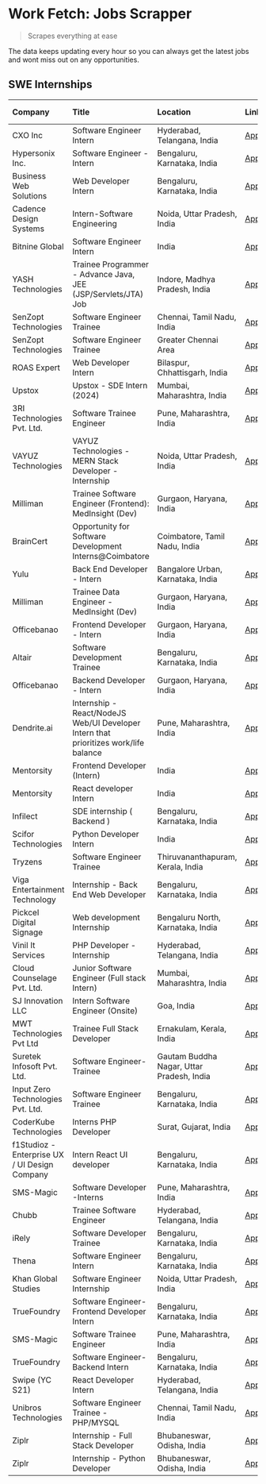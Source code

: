 # Work Fetch: Jobs Scrapper
> Scrapes everything at ease

The data keeps updating every hour so you can always get the latest jobs and wont miss out on any opportunities.

## SWE Internships
<!--START_SECTION:workfetch-->
| Company                                       | Title                                                                                | Location                                  | Link                                                                                                                                                                                                                                                                                                      | Date Posted   |
|:----------------------------------------------|:-------------------------------------------------------------------------------------|:------------------------------------------|:----------------------------------------------------------------------------------------------------------------------------------------------------------------------------------------------------------------------------------------------------------------------------------------------------------|:--------------|
| CXO Inc                                       | Software Engineer Intern                                                             | Hyderabad, Telangana, India               | [Apply](https://in.linkedin.com/jobs/view/software-engineer-intern-at-cxo-inc-3830308238?position=60&pageNum=0&refId=oRZ33wUPfVfIn89SVq9Z%2FA%3D%3D&trackingId=RZBdoMfYP4oWS3EmMcPqbQ%3D%3D&trk=public_jobs_jserp-result_search-card)                                                                     | 2024-02-19    |
| Hypersonix Inc.                               | Software Engineer - Intern                                                           | Bengaluru, Karnataka, India               | [Apply](https://in.linkedin.com/jobs/view/software-engineer-intern-at-hypersonix-inc-3833055982?position=2&pageNum=0&refId=oRZ33wUPfVfIn89SVq9Z%2FA%3D%3D&trackingId=1LPSRYZ%2FS8b0uqPtAQlLag%3D%3D&trk=public_jobs_jserp-result_search-card)                                                             | 2024-02-18    |
| Business Web Solutions                        | Web Developer Intern                                                                 | Bengaluru, Karnataka, India               | [Apply](https://in.linkedin.com/jobs/view/web-developer-intern-at-business-web-solutions-3833519894?position=39&pageNum=0&refId=oRZ33wUPfVfIn89SVq9Z%2FA%3D%3D&trackingId=UJp9km91Imufaso2okRKVA%3D%3D&trk=public_jobs_jserp-result_search-card)                                                          | 2024-02-18    |
| Cadence Design Systems                        | Intern-Software Engineering                                                          | Noida, Uttar Pradesh, India               | [Apply](https://in.linkedin.com/jobs/view/intern-software-engineering-at-cadence-design-systems-3794689056?position=59&pageNum=0&refId=oRZ33wUPfVfIn89SVq9Z%2FA%3D%3D&trackingId=g%2FFFJci1c87Z5Dmg1HDUWQ%3D%3D&trk=public_jobs_jserp-result_search-card)                                                 | 2024-02-17    |
| Bitnine Global                                | Software Engineer Intern                                                             | India                                     | [Apply](https://in.linkedin.com/jobs/view/software-engineer-intern-at-bitnine-global-3828521409?position=4&pageNum=0&refId=oRZ33wUPfVfIn89SVq9Z%2FA%3D%3D&trackingId=dWP%2BxAY27NR0kcWSEgX9Nw%3D%3D&trk=public_jobs_jserp-result_search-card)                                                             | 2024-02-16    |
| YASH Technologies                             | Trainee Programmer - Advance Java, JEE (JSP/Servlets/JTA) Job                        | Indore, Madhya Pradesh, India             | [Apply](https://in.linkedin.com/jobs/view/trainee-programmer-advance-java-jee-jsp-servlets-jta-job-at-yash-technologies-3811759183?position=42&pageNum=0&refId=oRZ33wUPfVfIn89SVq9Z%2FA%3D%3D&trackingId=ScAxB8StLml5Y1SQOo%2F2Sw%3D%3D&trk=public_jobs_jserp-result_search-card)                         | 2024-02-13    |
| SenZopt Technologies                          | Software Engineer Trainee                                                            | Chennai, Tamil Nadu, India                | [Apply](https://in.linkedin.com/jobs/view/software-engineer-trainee-at-senzopt-technologies-3827686880?position=8&pageNum=0&refId=oRZ33wUPfVfIn89SVq9Z%2FA%3D%3D&trackingId=8h3KHE8X4RDKfWZegEQepA%3D%3D&trk=public_jobs_jserp-result_search-card)                                                        | 2024-02-12    |
| SenZopt Technologies                          | Software Engineer Trainee                                                            | Greater Chennai Area                      | [Apply](https://in.linkedin.com/jobs/view/software-engineer-trainee-at-senzopt-technologies-3827688781?position=11&pageNum=0&refId=oRZ33wUPfVfIn89SVq9Z%2FA%3D%3D&trackingId=xfcX31e9GJHtoupjLwVNNw%3D%3D&trk=public_jobs_jserp-result_search-card)                                                       | 2024-02-12    |
| ROAS Expert                                   | Web Developer Intern                                                                 | Bilaspur, Chhattisgarh, India             | [Apply](https://in.linkedin.com/jobs/view/web-developer-intern-at-roas-expert-3828189292?position=13&pageNum=0&refId=oRZ33wUPfVfIn89SVq9Z%2FA%3D%3D&trackingId=agD1ZE%2F4oZ8fJ%2B2fkjG6eQ%3D%3D&trk=public_jobs_jserp-result_search-card)                                                                 | 2024-02-12    |
| Upstox                                        | Upstox - SDE Intern (2024)                                                           | Mumbai, Maharashtra, India                | [Apply](https://in.linkedin.com/jobs/view/upstox-sde-intern-2024-at-upstox-3826556183?position=24&pageNum=0&refId=oRZ33wUPfVfIn89SVq9Z%2FA%3D%3D&trackingId=mp0a%2FAeHGUwXy2aky2skQQ%3D%3D&trk=public_jobs_jserp-result_search-card)                                                                      | 2024-02-10    |
| 3RI Technologies Pvt. Ltd.                    | Software Trainee Engineer                                                            | Pune, Maharashtra, India                  | [Apply](https://in.linkedin.com/jobs/view/software-trainee-engineer-at-3ri-technologies-pvt-ltd-3826557054?position=36&pageNum=0&refId=oRZ33wUPfVfIn89SVq9Z%2FA%3D%3D&trackingId=shGDSnRPYe14rgCEhZrvEw%3D%3D&trk=public_jobs_jserp-result_search-card)                                                   | 2024-02-10    |
| VAYUZ Technologies                            | VAYUZ Technologies - MERN Stack Developer - Internship                               | Noida, Uttar Pradesh, India               | [Apply](https://in.linkedin.com/jobs/view/vayuz-technologies-mern-stack-developer-internship-at-vayuz-technologies-3822619356?position=43&pageNum=0&refId=oRZ33wUPfVfIn89SVq9Z%2FA%3D%3D&trackingId=bosvzRq%2F5jS4JgxHcH0Q4A%3D%3D&trk=public_jobs_jserp-result_search-card)                              | 2024-02-10    |
| Milliman                                      | Trainee Software Engineer (Frontend): MedInsight (Dev)                               | Gurgaon, Haryana, India                   | [Apply](https://in.linkedin.com/jobs/view/trainee-software-engineer-frontend-medinsight-dev-at-milliman-3792874280?position=6&pageNum=0&refId=oRZ33wUPfVfIn89SVq9Z%2FA%3D%3D&trackingId=NOM6D9YN6ga0F026x%2FauEA%3D%3D&trk=public_jobs_jserp-result_search-card)                                          | 2024-02-09    |
| BrainCert                                     | Opportunity for Software Development Interns@Coimbatore                              | Coimbatore, Tamil Nadu, India             | [Apply](https://in.linkedin.com/jobs/view/opportunity-for-software-development-interns%40coimbatore-at-braincert-3826095058?position=57&pageNum=0&refId=oRZ33wUPfVfIn89SVq9Z%2FA%3D%3D&trackingId=yMY8h0B%2FVh6zBPMnJC5%2B8g%3D%3D&trk=public_jobs_jserp-result_search-card)                              | 2024-02-09    |
| Yulu                                          | Back End Developer - Intern                                                          | Bangalore Urban, Karnataka, India         | [Apply](https://in.linkedin.com/jobs/view/back-end-developer-intern-at-yulu-3821682220?position=15&pageNum=0&refId=oRZ33wUPfVfIn89SVq9Z%2FA%3D%3D&trackingId=x4OqCXxZtZlyaHoXhtUHgg%3D%3D&trk=public_jobs_jserp-result_search-card)                                                                       | 2024-02-04    |
| Milliman                                      | Trainee Data Engineer - MedInsight (Dev)                                             | Gurgaon, Haryana, India                   | [Apply](https://in.linkedin.com/jobs/view/trainee-data-engineer-medinsight-dev-at-milliman-3789275187?position=53&pageNum=0&refId=oRZ33wUPfVfIn89SVq9Z%2FA%3D%3D&trackingId=kcwINIz7ntOqN%2BwmKtjeJg%3D%3D&trk=public_jobs_jserp-result_search-card)                                                      | 2024-02-01    |
| Officebanao                                   | Frontend Developer - Intern                                                          | Gurgaon, Haryana, India                   | [Apply](https://in.linkedin.com/jobs/view/frontend-developer-intern-at-officebanao-3822614063?position=10&pageNum=0&refId=oRZ33wUPfVfIn89SVq9Z%2FA%3D%3D&trackingId=hUKtTZ8c2jz7GKSaNZZDLw%3D%3D&trk=public_jobs_jserp-result_search-card)                                                                | 2024-01-31    |
| Altair                                        | Software Development Trainee                                                         | Bengaluru, Karnataka, India               | [Apply](https://in.linkedin.com/jobs/view/software-development-trainee-at-altair-3817606202?position=22&pageNum=0&refId=oRZ33wUPfVfIn89SVq9Z%2FA%3D%3D&trackingId=ISrATEJVJTuuP3rc4upYMQ%3D%3D&trk=public_jobs_jserp-result_search-card)                                                                  | 2024-01-31    |
| Officebanao                                   | Backend Developer - Intern                                                           | Gurgaon, Haryana, India                   | [Apply](https://in.linkedin.com/jobs/view/backend-developer-intern-at-officebanao-3814263731?position=25&pageNum=0&refId=oRZ33wUPfVfIn89SVq9Z%2FA%3D%3D&trackingId=djqYs37%2Bn%2FC8fnhWWk593Q%3D%3D&trk=public_jobs_jserp-result_search-card)                                                             | 2024-01-31    |
| Dendrite.ai                                   | Internship - React/NodeJS Web/UI Developer Intern that prioritizes work/life balance | Pune, Maharashtra, India                  | [Apply](https://in.linkedin.com/jobs/view/internship-react-nodejs-web-ui-developer-intern-that-prioritizes-work-life-balance-at-dendrite-ai-3818948068?position=32&pageNum=0&refId=oRZ33wUPfVfIn89SVq9Z%2FA%3D%3D&trackingId=%2BseW%2B1gQUqRQDbcT%2FPTV7Q%3D%3D&trk=public_jobs_jserp-result_search-card) | 2024-01-31    |
| Mentorsity                                    | Frontend Developer (Intern)                                                          | India                                     | [Apply](https://in.linkedin.com/jobs/view/frontend-developer-intern-at-mentorsity-3820303627?position=33&pageNum=0&refId=oRZ33wUPfVfIn89SVq9Z%2FA%3D%3D&trackingId=HiHbZ7HtPRjHV1gPItaMuw%3D%3D&trk=public_jobs_jserp-result_search-card)                                                                 | 2024-01-31    |
| Mentorsity                                    | React developer Intern                                                               | India                                     | [Apply](https://in.linkedin.com/jobs/view/react-developer-intern-at-mentorsity-3820308129?position=50&pageNum=0&refId=oRZ33wUPfVfIn89SVq9Z%2FA%3D%3D&trackingId=wXDqgAO0lT5fuMI4xOV%2BcA%3D%3D&trk=public_jobs_jserp-result_search-card)                                                                  | 2024-01-31    |
| Infilect                                      | SDE internship ( Backend )                                                           | Bengaluru, Karnataka, India               | [Apply](https://in.linkedin.com/jobs/view/sde-internship-backend-at-infilect-3815120558?position=28&pageNum=0&refId=oRZ33wUPfVfIn89SVq9Z%2FA%3D%3D&trackingId=OwFqR9nxoU1oMU7SgNDqoA%3D%3D&trk=public_jobs_jserp-result_search-card)                                                                      | 2024-01-25    |
| Scifor Technologies                           | Python Developer Intern                                                              | India                                     | [Apply](https://in.linkedin.com/jobs/view/python-developer-intern-at-scifor-technologies-3811416373?position=45&pageNum=0&refId=oRZ33wUPfVfIn89SVq9Z%2FA%3D%3D&trackingId=fUjGrd1A63TC6QiTniWMqw%3D%3D&trk=public_jobs_jserp-result_search-card)                                                          | 2024-01-22    |
| Tryzens                                       | Software Engineer Trainee                                                            | Thiruvananthapuram, Kerala, India         | [Apply](https://in.linkedin.com/jobs/view/software-engineer-trainee-at-tryzens-3809363491?position=19&pageNum=0&refId=oRZ33wUPfVfIn89SVq9Z%2FA%3D%3D&trackingId=rcGyKvsMmsvUYLANi33BTw%3D%3D&trk=public_jobs_jserp-result_search-card)                                                                    | 2024-01-18    |
| Viga Entertainment Technology                 | Internship - Back End Web Developer                                                  | Bengaluru, Karnataka, India               | [Apply](https://in.linkedin.com/jobs/view/internship-back-end-web-developer-at-viga-entertainment-technology-3817712040?position=55&pageNum=0&refId=oRZ33wUPfVfIn89SVq9Z%2FA%3D%3D&trackingId=ofvyhLQqXwGqbYbNRjEMvw%3D%3D&trk=public_jobs_jserp-result_search-card)                                      | 2024-01-17    |
| Pickcel Digital Signage                       | Web development Internship                                                           | Bengaluru North, Karnataka, India         | [Apply](https://in.linkedin.com/jobs/view/web-development-internship-at-pickcel-digital-signage-3826062393?position=49&pageNum=0&refId=oRZ33wUPfVfIn89SVq9Z%2FA%3D%3D&trackingId=nXqNzYDwRNy%2FBfypEdEuSg%3D%3D&trk=public_jobs_jserp-result_search-card)                                                 | 2024-01-15    |
| Vinil It Services                             | PHP Developer - Internship                                                           | Hyderabad, Telangana, India               | [Apply](https://in.linkedin.com/jobs/view/php-developer-internship-at-vinil-it-services-3802010061?position=56&pageNum=0&refId=oRZ33wUPfVfIn89SVq9Z%2FA%3D%3D&trackingId=fvRoGWrzXRAm%2FTNmloJu3w%3D%3D&trk=public_jobs_jserp-result_search-card)                                                         | 2024-01-14    |
| Cloud Counselage Pvt. Ltd.                    | Junior Software Engineer (Full stack Intern)                                         | Mumbai, Maharashtra, India                | [Apply](https://in.linkedin.com/jobs/view/junior-software-engineer-full-stack-intern-at-cloud-counselage-pvt-ltd-3803132814?position=26&pageNum=0&refId=oRZ33wUPfVfIn89SVq9Z%2FA%3D%3D&trackingId=jKwmh1mEoaQaBRPgZsMvZA%3D%3D&trk=public_jobs_jserp-result_search-card)                                  | 2024-01-11    |
| SJ Innovation LLC                             | Intern Software Engineer (Onsite)                                                    | Goa, India                                | [Apply](https://in.linkedin.com/jobs/view/intern-software-engineer-onsite-at-sj-innovation-llc-3799959011?position=35&pageNum=0&refId=oRZ33wUPfVfIn89SVq9Z%2FA%3D%3D&trackingId=hy1ze8uggYwUlHk4BdiDVQ%3D%3D&trk=public_jobs_jserp-result_search-card)                                                    | 2024-01-11    |
| MWT Technologies Pvt Ltd                      | Trainee Full Stack Developer                                                         | Ernakulam, Kerala, India                  | [Apply](https://in.linkedin.com/jobs/view/trainee-full-stack-developer-at-mwt-technologies-pvt-ltd-3800921715?position=5&pageNum=0&refId=oRZ33wUPfVfIn89SVq9Z%2FA%3D%3D&trackingId=0ZXvh1CFO3oKmjlIUQzqWg%3D%3D&trk=public_jobs_jserp-result_search-card)                                                 | 2024-01-09    |
| Suretek Infosoft Pvt. Ltd.                    | Software Engineer-Trainee                                                            | Gautam Buddha Nagar, Uttar Pradesh, India | [Apply](https://in.linkedin.com/jobs/view/software-engineer-trainee-at-suretek-infosoft-pvt-ltd-3800934643?position=21&pageNum=0&refId=oRZ33wUPfVfIn89SVq9Z%2FA%3D%3D&trackingId=sCOk0xZQLhzQXgfYJSek7w%3D%3D&trk=public_jobs_jserp-result_search-card)                                                   | 2024-01-09    |
| Input Zero Technologies Pvt. Ltd.             | Software Engineer Trainee                                                            | Bengaluru, Karnataka, India               | [Apply](https://in.linkedin.com/jobs/view/software-engineer-trainee-at-input-zero-technologies-pvt-ltd-3800927643?position=30&pageNum=0&refId=oRZ33wUPfVfIn89SVq9Z%2FA%3D%3D&trackingId=eUU6io9gbD5PqWM4gSJENg%3D%3D&trk=public_jobs_jserp-result_search-card)                                            | 2024-01-09    |
| CoderKube Technologies                        | Interns PHP Developer                                                                | Surat, Gujarat, India                     | [Apply](https://in.linkedin.com/jobs/view/interns-php-developer-at-coderkube-technologies-3800923432?position=46&pageNum=0&refId=oRZ33wUPfVfIn89SVq9Z%2FA%3D%3D&trackingId=%2BHrJM5vc5o57oemwsAOa4A%3D%3D&trk=public_jobs_jserp-result_search-card)                                                       | 2024-01-09    |
| f1Studioz - Enterprise UX / UI Design Company | Intern React UI developer                                                            | Bengaluru, Karnataka, India               | [Apply](https://in.linkedin.com/jobs/view/intern-react-ui-developer-at-f1studioz-enterprise-ux-ui-design-company-3796354738?position=7&pageNum=0&refId=oRZ33wUPfVfIn89SVq9Z%2FA%3D%3D&trackingId=GoGY7%2FaUOMT84Y66hTLEsg%3D%3D&trk=public_jobs_jserp-result_search-card)                                 | 2024-01-08    |
| SMS-Magic                                     | Software Developer -Interns                                                          | Pune, Maharashtra, India                  | [Apply](https://in.linkedin.com/jobs/view/software-developer-interns-at-sms-magic-3799485343?position=34&pageNum=0&refId=oRZ33wUPfVfIn89SVq9Z%2FA%3D%3D&trackingId=BMKCQGj41BUi%2F1%2Bo9AN%2FNg%3D%3D&trk=public_jobs_jserp-result_search-card)                                                           | 2024-01-05    |
| Chubb                                         | Trainee Software Engineer                                                            | Hyderabad, Telangana, India               | [Apply](https://in.linkedin.com/jobs/view/trainee-software-engineer-at-chubb-3811550279?position=52&pageNum=0&refId=oRZ33wUPfVfIn89SVq9Z%2FA%3D%3D&trackingId=XQcd7Boi3vt5BAR0wzqmDw%3D%3D&trk=public_jobs_jserp-result_search-card)                                                                      | 2023-12-28    |
| iRely                                         | Software Developer Trainee                                                           | Bengaluru, Karnataka, India               | [Apply](https://in.linkedin.com/jobs/view/software-developer-trainee-at-irely-3801577534?position=14&pageNum=0&refId=oRZ33wUPfVfIn89SVq9Z%2FA%3D%3D&trackingId=aHqNQDmrxS2fRcsylq2bHA%3D%3D&trk=public_jobs_jserp-result_search-card)                                                                     | 2023-12-22    |
| Thena                                         | Software Engineer Intern                                                             | Bengaluru, Karnataka, India               | [Apply](https://in.linkedin.com/jobs/view/software-engineer-intern-at-thena-3778731751?position=18&pageNum=0&refId=oRZ33wUPfVfIn89SVq9Z%2FA%3D%3D&trackingId=X4q75%2FVZhOvaiTcpgvFKlQ%3D%3D&trk=public_jobs_jserp-result_search-card)                                                                     | 2023-12-05    |
| Khan Global Studies                           | Software Engineer Internship                                                         | Noida, Uttar Pradesh, India               | [Apply](https://in.linkedin.com/jobs/view/software-engineer-internship-at-khan-global-studies-3766942197?position=47&pageNum=0&refId=oRZ33wUPfVfIn89SVq9Z%2FA%3D%3D&trackingId=faqbO%2Bf2iuhKWO7XOW97Gg%3D%3D&trk=public_jobs_jserp-result_search-card)                                                   | 2023-11-27    |
| TrueFoundry                                   | Software Engineer- Frontend Developer Intern                                         | Bengaluru, Karnataka, India               | [Apply](https://in.linkedin.com/jobs/view/software-engineer-frontend-developer-intern-at-truefoundry-3790095058?position=17&pageNum=0&refId=oRZ33wUPfVfIn89SVq9Z%2FA%3D%3D&trackingId=RwnH5yqXm4a%2BznIQ%2BM6G5A%3D%3D&trk=public_jobs_jserp-result_search-card)                                          | 2023-11-24    |
| SMS-Magic                                     | Software Trainee Engineer                                                            | Pune, Maharashtra, India                  | [Apply](https://in.linkedin.com/jobs/view/software-trainee-engineer-at-sms-magic-3761409781?position=29&pageNum=0&refId=oRZ33wUPfVfIn89SVq9Z%2FA%3D%3D&trackingId=fLjYrCSOtSH3Gm3Vc008OQ%3D%3D&trk=public_jobs_jserp-result_search-card)                                                                  | 2023-11-16    |
| TrueFoundry                                   | Software Engineer-Backend Intern                                                     | Bengaluru, Karnataka, India               | [Apply](https://in.linkedin.com/jobs/view/software-engineer-backend-intern-at-truefoundry-3779508170?position=31&pageNum=0&refId=oRZ33wUPfVfIn89SVq9Z%2FA%3D%3D&trackingId=LW%2FiLkCK7wnVgXy2exN%2FZA%3D%3D&trk=public_jobs_jserp-result_search-card)                                                     | 2023-11-10    |
| Swipe (YC S21)                                | React Developer Intern                                                               | Hyderabad, Telangana, India               | [Apply](https://in.linkedin.com/jobs/view/react-developer-intern-at-swipe-yc-s21-3737600089?position=20&pageNum=0&refId=oRZ33wUPfVfIn89SVq9Z%2FA%3D%3D&trackingId=FLkJHCBYnKmJdmc1a2R1%2Bw%3D%3D&trk=public_jobs_jserp-result_search-card)                                                                | 2023-10-13    |
| Unibros Technologies                          | Software Engineer Trainee - PHP/MYSQL                                                | Chennai, Tamil Nadu, India                | [Apply](https://in.linkedin.com/jobs/view/software-engineer-trainee-php-mysql-at-unibros-technologies-3656599241?position=37&pageNum=0&refId=oRZ33wUPfVfIn89SVq9Z%2FA%3D%3D&trackingId=34wQs%2FHdO2tdEVGJ7V5MZg%3D%3D&trk=public_jobs_jserp-result_search-card)                                           | 2023-06-12    |
| Ziplr                                         | Internship - Full Stack Developer                                                    | Bhubaneswar, Odisha, India                | [Apply](https://in.linkedin.com/jobs/view/internship-full-stack-developer-at-ziplr-3645675705?position=40&pageNum=0&refId=oRZ33wUPfVfIn89SVq9Z%2FA%3D%3D&trackingId=s9jVA%2FvWJypDgk%2FmRplN0g%3D%3D&trk=public_jobs_jserp-result_search-card)                                                            | 2023-06-02    |
| Ziplr                                         | Internship - Python Developer                                                        | Bhubaneswar, Odisha, India                | [Apply](https://in.linkedin.com/jobs/view/internship-python-developer-at-ziplr-3645677592?position=44&pageNum=0&refId=oRZ33wUPfVfIn89SVq9Z%2FA%3D%3D&trackingId=dNJpgPZRG%2BNAWT2ucpkjWQ%3D%3D&trk=public_jobs_jserp-result_search-card)                                                                  | 2023-06-02    |
<!--END_SECTION:workfetch-->
